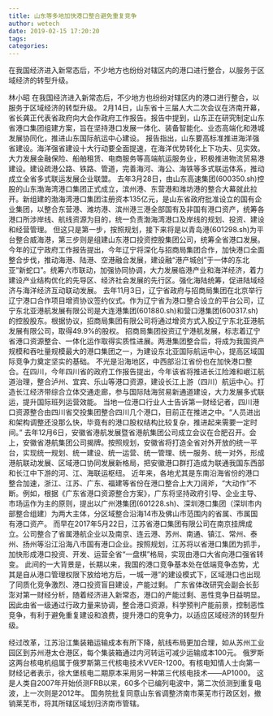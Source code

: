 ```yaml
---
title: 山东等多地加快港口整合避免重复竞争
author: wetech
date: 2019-02-15 17:20:20
tags: 
categories: 
---
```

在我国经济进入新常态后，不少地方也纷纷对辖区内的港口进行整合，以服务于区域经济的转型升级。
<!-- more -->
林小昭
在我国经济进入新常态后，不少地方也纷纷对辖区内的港口进行整合，以服务于区域经济的转型升级。
2月14日，山东省十三届人大二次会议在济南开幕，省长龚正代表省政府向大会作政府工作报告。报告中提到，山东正在研究制定山东省港口集团组建方案，旨在坚持港口发展一体化、装备智能化、业态高端化和港城发展协同化，推进山东国际航运中心建设。
报告指出，山东要高标准推进海洋强省建设。海洋强省建设十大行动要全面提速，在海洋优势转化上下功夫、见实效。大力发展金融保险、船舶租赁、电商服务等高端航运服务业，积极推进物流贸易港建设。建设疏港公路、铁路、管道，完善海河、海公、海铁等多式联运体系，推动成立全省多式联运发展企业联盟。
去年3月28日，由山东高速集团(600350.sh)控股的山东渤海湾港口集团正式成立，滨州港、东营港和潍坊港的整合大幕就此拉开。新组建的渤海湾港口集团注册资本135亿元，是山东省政府批准设立的国有企业集团，以整合东营港、潍坊港、滨州港三港全部国有及非国有港口资产，统筹各港口所涉岸线、航线资源为目的，统一负责渤海湾港口及岸线的规划、投资、建设和经营管理。
但这只是第一步，按照规划，接下来将是以青岛港(601298.sh)为平台整合威海港，第三步则是组建山东港口投资控股集团公司，统筹全省港口发展。
今年的辽宁政府工作报告提出，今年辽宁将深化与招商局集团合作，加快港口全面整合步伐，推动海港、陆港、空港融合发展，建设融“港产城创”于一体的东北亚“新蛇口”。统筹六市联动，加强协同协调，大力发展临港产业和海洋经济，着力建设产业结构优化的先导区、经济社会发展的先行区。强化海陆统筹，促进陆域经济与海洋经济互动联动发展。
去年11月3日，辽宁省政府与招商局集团在北京举行辽宁港口合作项目增资协议签约仪式。作为辽宁省为港口整合设立的平台公司，辽宁东北亚港航发展有限公司是大连港集团(601880.sh)和营口港集团(600317.sh)的控股股东。根据协议，招商局集团有限公司将通过增资方式入股辽宁东北亚港航发展有限公司，取得49.9%的股权。
招商局集团投资辽宁港航发展，标志着辽宁省港口资源整合、一体化运作取得实质性进展。两港集团整合后，将成为我国资产规模和吞吐量规模最大的港口集团之一，为建设东北亚国际航运中心，提高区域国际竞争力奠定坚实的基础。
不光是沿海地区，中西部沿江省份也在加快港口整合。在四川，今年四川省的政府工作报告提出，今年该省将推进长江险滩和岷江航道治理，整合泸州、宜宾、乐山等港口资源，建设长江上游（四川）航运中心。打造长江经济带综合立体交通走廊，参与国际陆海贸易新通道建设，大力发展多式联运，提升国际班列运营效能。
当地一位港口行业人士告诉第一财经记者，四川港口资源整合由四川省交投集团整合四川几个港口，目前正在推进之中。“人员进出和架构调整还没那么快，毕竟有的港口股权结构比较复杂，推进起来需要一定时间。”
去年12月6日，安徽省港航发展暨省港航集团公司成立会议在合肥召开。会上，安徽省港航集团公司揭牌。按照规划，安徽省将打造全省对外开放的统一平台，实现统一规划、统一建设、统一运营、统一管理、统一服务、统一对外，形成港航联动发展、区域港口协同发展新格局，把安徽港口群打造成为联通我国东西部和长江中下游的河、江、海联运枢纽。
近年来，各地尤其是东南沿海省份的港口整合加速，浙江、江苏、广东、福建等省份在港口整合上大刀阔斧，“大动作”不断。例如，根据《广东省港口资源整合方案》，广东将坚持政府引导、企业主导、市场运作为主的原则，提出以广州港集团(601228.sh)、深圳港口集团（深圳市内部整合组建）为两大主体，分区域整合沿海14市及佛山市范围内的省属、市属国有港口资产。
而早在2017年5月22日，江苏省港口集团有限公司在南京挂牌成立。公司整合了省属港航企业以及南京、连云港、苏州、南通、镇江、常州、泰州、扬州等沿江沿海八市国有港口企业。按照规划，江苏将以省港口集团为抓手，加快形成港口投资、开发、运营全省“一盘棋”格局，实现由港口大省向港口强省转变。
此间的一大背景是，长期以来，我国的港口竞争基本处在低端竞争态势，尤其是自从港口管理权限下放给地方后，一城一港”的建设模式下，区域港口也出现了同质化竞争激烈、港口投资盲目建设，产能过剩。
广东省体改研究会副会长彭澎对第一财经分析，随着经济进入新常态，港口的产能过剩、恶性竞争日益明显。因此由省一级通过行政力量来协调，整合港口资源，科学预判产能前景，控制恶性竞争，有利于避免重复建设和浪费，提升港口的竞争力，以适应区域经济的转型升级。
 
 
经过改革，江苏沿江集装箱运输成本有所下降，航线布局更加合理，如从苏州工业园区到苏州港太仓港区，每个集装箱通过内河转运可减少运输成本100元。
俄罗斯这两台核电机组属于俄罗斯第三代核电技术VVER-1200。有核电知情人士向第一财经记者表示，徐大堡核电二期原本采用另一种第三代核电技术——AP1000。
这是人类自2007年开始侦测FRB以来，60多个已编列电波中，第二次侦测到重复电波，上一次则是2012年。
国务院批复同意山东省调整济南市莱芜市行政区划，撤销莱芜市，将其所辖区域划归济南市管辖。
